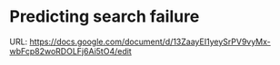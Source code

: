 # Predicting search failure

URL: https://docs.google.com/document/d/13ZaayEI1yeySrPV9vyMx-wbFcp82woRDOLFj6Ai5tO4/edit
